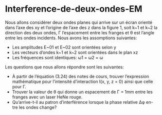 # Interference-de-deux-ondes-EM

Nous allons considérer deux ondes planes qui arrive sur un écran orienté
dans l’axe des xy et l’origine de l’axe des z dans la figure 1, soit k~1 et k~2
la direction des deux ondes, Γ l’espacement entre les franges et θ est l’angle
entre les ondes incidents. Nous avons les assomptions suivantes:
- Les amplitudes E~01 et E~02 sont orientées selon y
- Les vecteurs d’ondes k~1 et k~2 sont orientées dans le plan xz
- Les fréquences sont identiques: ω1 = ω2 = ω

Les questions que nous allons répondre sont les suivantes:

- À partir de l’équation (3.24) des notes de cours, trouver l’expression
mathématique pour l’intensité d’interaction I(x, y, z = 0) ainsi que
celle pour Γ.
- Trouver la valeur de θ qui donne un espacement de Γ = 1mm entre les
franges avec un laser HeNe rouge.
- Qu’arrive-t-il au patron d’interférence lorsque la phase relative ∆φ en-
tre les ondes change?
